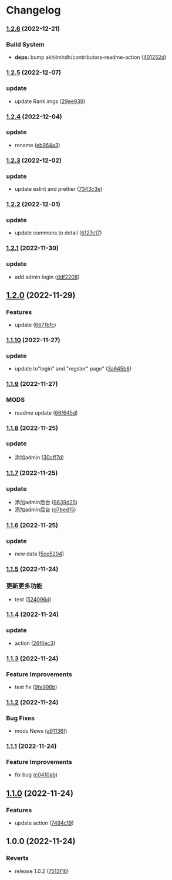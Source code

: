 # Changelog

### [1.2.6](https://www.github.com/Galaxy-Wish-Star/E-commerce/compare/v1.2.5...v1.2.6) (2022-12-21)


### Build System

* **deps:** bump akhilmhdh/contributors-readme-action ([401252d](https://www.github.com/Galaxy-Wish-Star/E-commerce/commit/401252df10090164d220b96c62bb6f7e8033a43a))

### [1.2.5](https://www.github.com/Galaxy-Wish-Star/E-commerce/compare/v1.2.4...v1.2.5) (2022-12-07)


### update

* update Rank imgs ([29ee939](https://www.github.com/Galaxy-Wish-Star/E-commerce/commit/29ee9399b0906ffdf17fdacb08839291f7efb49e))

### [1.2.4](https://www.github.com/Galaxy-Wish-Star/E-commerce/compare/v1.2.3...v1.2.4) (2022-12-04)


### update

* rename ([eb964a3](https://www.github.com/Galaxy-Wish-Star/E-commerce/commit/eb964a343529c69407c56e069b42be26944e4eed))

### [1.2.3](https://www.github.com/Galaxy-Wish-Star/E-commerce/compare/v1.2.2...v1.2.3) (2022-12-02)


### update

* update eslint and prettier ([7343c3e](https://www.github.com/Galaxy-Wish-Star/E-commerce/commit/7343c3e515a44957bda7df9ca30b5a215038cec4))

### [1.2.2](https://www.github.com/Galaxy-Wish-Star/E-commerce/compare/v1.2.1...v1.2.2) (2022-12-01)


### update

* update commons to detail ([6127c17](https://www.github.com/Galaxy-Wish-Star/E-commerce/commit/6127c173ed8051ff2c4be34efa42238249a9f999))

### [1.2.1](https://www.github.com/Galaxy-Wish-Star/E-commerce/compare/v1.2.0...v1.2.1) (2022-11-30)


### update

* add admin login ([ddf2208](https://www.github.com/Galaxy-Wish-Star/E-commerce/commit/ddf2208867c4695383d438fdcea5b4b10d45753a))

## [1.2.0](https://www.github.com/Galaxy-Wish-Star/E-commerce/compare/v1.1.10...v1.2.0) (2022-11-29)


### Features

* update ([6671bfc](https://www.github.com/Galaxy-Wish-Star/E-commerce/commit/6671bfc1fc6515a519211a2fac9cdf61c318d408))

### [1.1.10](https://www.github.com/Galaxy-Wish-Star/E-commerce/compare/v1.1.9...v1.1.10) (2022-11-27)


### update

* update to"login" and "regster" page" ([3a645b6](https://www.github.com/Galaxy-Wish-Star/E-commerce/commit/3a645b6f92515d60a75196a1a075c4ed94d7200e))

### [1.1.9](https://www.github.com/Galaxy-Wish-Star/E-commerce/compare/v1.1.8...v1.1.9) (2022-11-27)


### MODS

* readme update ([66f645d](https://www.github.com/Galaxy-Wish-Star/E-commerce/commit/66f645d99e14877d325521e45f7962f6511fb51b))

### [1.1.8](https://www.github.com/Galaxy-Wish-Star/E-commerce/compare/v1.1.7...v1.1.8) (2022-11-25)


### update

* 添加admin ([30cff7d](https://www.github.com/Galaxy-Wish-Star/E-commerce/commit/30cff7d209e924c89b65c2b3d4abf7cec27c24bd))

### [1.1.7](https://www.github.com/Galaxy-Wish-Star/E-commerce/compare/v1.1.6...v1.1.7) (2022-11-25)


### update

* 添加admin后台 ([8639d25](https://www.github.com/Galaxy-Wish-Star/E-commerce/commit/8639d25db441145e451cdea85280cdb0aa0d3f8f))
* 添加admin后台 ([d7bed15](https://www.github.com/Galaxy-Wish-Star/E-commerce/commit/d7bed15164da987e0b8f501727f4dbcca21a3f31))

### [1.1.6](https://www.github.com/Galaxy-Wish-Star/E-commerce/compare/v1.1.5...v1.1.6) (2022-11-25)


### update

* new data ([5ce5204](https://www.github.com/Galaxy-Wish-Star/E-commerce/commit/5ce52044dd2c2bdc8fab6849927a91dab95d4015))

### [1.1.5](https://www.github.com/Galaxy-Wish-Star/E-commerce/compare/v1.1.4...v1.1.5) (2022-11-24)


### 更新更多功能

* test ([524096d](https://www.github.com/Galaxy-Wish-Star/E-commerce/commit/524096d0a70f95d1a0ce7d9b1f39f53fecc91869))

### [1.1.4](https://www.github.com/Galaxy-Wish-Star/E-commerce/compare/v1.1.3...v1.1.4) (2022-11-24)


### update

* action ([26f4ec3](https://www.github.com/Galaxy-Wish-Star/E-commerce/commit/26f4ec36f42761f5d7cb8bbdf7ec07c47f432a2f))

### [1.1.3](https://www.github.com/Galaxy-Wish-Star/E-commerce/compare/v1.1.2...v1.1.3) (2022-11-24)


### Feature Improvements

* test fix ([9fe998b](https://www.github.com/Galaxy-Wish-Star/E-commerce/commit/9fe998b4de9c32bed5d17d54def55e9dc52f7826))

### [1.1.2](https://www.github.com/Galaxy-Wish-Star/E-commerce/compare/v1.1.1...v1.1.2) (2022-11-24)


### Bug Fixes

* mods News ([a91136f](https://www.github.com/Galaxy-Wish-Star/E-commerce/commit/a91136f61329a5f33fa1a7d3543b454c9e9b6fbb))

### [1.1.1](https://www.github.com/Galaxy-Wish-Star/E-commerce/compare/v1.1.0...v1.1.1) (2022-11-24)


### Feature Improvements

* fix bug ([c0410ab](https://www.github.com/Galaxy-Wish-Star/E-commerce/commit/c0410ab0618b9ed6722623904802985844c80ba5))

## [1.1.0](https://www.github.com/Galaxy-Wish-Star/E-commerce/compare/v1.0.0...v1.1.0) (2022-11-24)


### Features

* update action ([7494c19](https://www.github.com/Galaxy-Wish-Star/E-commerce/commit/7494c19e940755bdaf2713f9968fe7b2d1fb0da0))

## 1.0.0 (2022-11-24)


### Reverts

* release 1.0.2 ([7513f16](https://www.github.com/Galaxy-Wish-Star/E-commerce/commit/7513f168e440158d5d1b35ec9aef0e493737699a))
